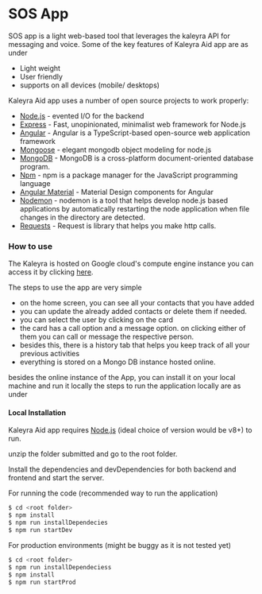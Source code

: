 # SOS App


SOS app is a light web-based tool that leverages the kaleyra API for messaging and voice.
Some of the key features of Kaleyra Aid app are as under
  - Light weight
  - User friendly
  - supports on all devices (mobile/ desktops)

Kaleyra Aid app uses a number of open source projects to work properly:

* [Node.js](https://nodejs.org/) - evented I/O for the backend
* [Express](http://expressjs.com/) - Fast, unopinionated, minimalist web framework for Node.js
* [Angular](https://angular.io/) - Angular is a TypeScript-based open-source web application framework 
* [Mongoose](https://mongoosejs.com/) - elegant mongodb object modeling for node.js
* [MongoDB](https://www.mongodb.com/) - MongoDB is a cross-platform document-oriented database program.
* [Npm](https://www.npmjs.com/) - npm is a package manager for the JavaScript programming language
* [Angular Material](https://material.angular.io/) - Material Design components for Angular
* [Nodemon](https://www.npmjs.com/package/nodemon) - nodemon is a tool that helps develop node.js based applications by automatically restarting the node application when file changes in the directory are detected.
* [Requests](https://www.npmjs.com/package/request) - Request is library that helps you make http calls.

### How to use 
 The Kaleyra is hosted on Google cloud's compute engine instance
 you can access it by clicking [here](http://35.240.246.244:3000).
 
 The steps to use the app are very simple
 - on the home screen, you can see all your contacts that you have added 
 - you can update the already added contacts or delete them if needed.
 - you can select the user by clicking on the card
 - the card has a call option and a message option. on clicking either of them you can call or message the respective person.
 - besides this, there is a history tab that helps you keep track of all your previous activities 
 - everything is stored on a Mongo DB instance hosted online.

besides the online instance of the App, you can install it on your local machine and run it locally the steps to run the application locally are as under

#### Local Installation

Kaleyra Aid app requires [Node.js](https://nodejs.org/) (ideal choice of version would be v8+) to run.

unzip the folder submitted and go to the root folder.

Install the dependencies and devDependencies for both backend and frontend and start the server.

For running the code (recommended way to run the application)

```sh
$ cd <root folder>
$ npm install
$ npm run installDependecies
$ npm run startDev
```

For production environments (might be buggy as it is not tested yet)

```sh
$ cd <root folder>
$ npm run installDependeciess
$ npm install
$ npm run startProd
```

